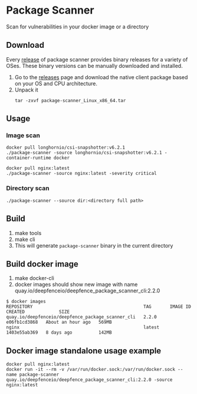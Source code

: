 # Package Scanner

Scan for vulnerabilities in your docker image or a directory

## Download

Every [release](https://github.com/deepfence/package-scanner/releases) of package scanner provides binary releases for a variety of OSes. These binary versions can be manually downloaded and installed.

1. Go to the [releases](https://github.com/deepfence/package-scanner/releases) page and download the native client package based on your OS and CPU architecture.
2. Unpack it
    ```shell
   tar -zxvf package-scanner_Linux_x86_64.tar
    ```

## Usage

### Image scan
```shell
docker pull longhornio/csi-snapshotter:v6.2.1
./package-scanner -source longhornio/csi-snapshotter:v6.2.1 -container-runtime docker

docker pull nginx:latest
./package-scanner -source nginx:latest -severity critical
```

### Directory scan
```shell
./package-scanner --source dir:<directory full path>
```

## Build
1. make tools
2. make cli
3. This will generate `package-scanner` binary in the current directory

## Build docker image
1. make docker-cli
2. docker images should show new image with name quay.io/deepfenceio/deepfence_package_scanner_cli:2.2.0
```
$ docker images
REPOSITORY                                          TAG       IMAGE ID       CREATED             SIZE
quay.io/deepfenceio/deepfence_package_scanner_cli   2.2.0     e06fb1cd3868   About an hour ago   569MB
nginx                                               latest    1403e55ab369   8 days ago          142MB
```

## Docker image standalone usage example
```
docker pull nginx:latest
docker run -it --rm -v /var/run/docker.sock:/var/run/docker.sock --name package-scanner quay.io/deepfenceio/deepfence_package_scanner_cli:2.2.0 -source nginx:latest
```
